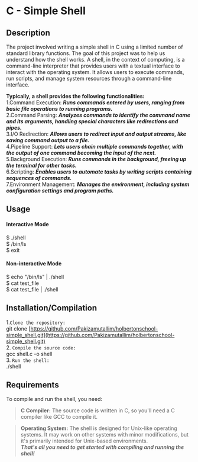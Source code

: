 # C - Simple Shell


## Description

The project involved writing a simple shell in C using a limited number of standard library functions.
The goal of this project was to help us understand how the shell works.
A shell, in the context of computing, is a command-line interpreter that provides users with a textual interface to interact with the operating system. It allows users to execute commands, run scripts, and manage system resources through a command-line interface.

**Typically, a shell provides the following functionalities:**<br>
1.Command Execution: ***Runs commands entered by users, ranging from basic file operations to running programs.***<br>
2.Command Parsing: ***Analyzes commands to identify the command name and its arguments, handling special characters like redirections and pipes.***<br>
3.I/O Redirection: ***Allows users to redirect input and output streams, like saving command output to a file.***<br>
4.Pipeline Support: ***Lets users chain multiple commands together, with the output of one command becoming the input of the next.***<br>
5.Background Execution: ***Runs commands in the background, freeing up the terminal for other tasks.***<br>
6.Scripting: ***Enables users to automate tasks by writing scripts containing sequences of commands.***<br>
7.Environment Management: ***Manages the environment, including system configuration settings and program paths.***<br>


## Usage

#### **Interactive Mode**
$ ./shell <br>
$ /bin/ls <br>
$ exit <br>

#### **Non-interactive Mode**
$ echo "/bin/ls" | ./shell <br>
$ cat test_file <br>
$ cat test_file | ./shell <br>


## Installation/Compilation

1.`Clone the repository:` <br>
git clone [https://github.com/Pakizamutallim/holbertonschool-simple_shell.git](https://github.com/Pakizamutallim/holbertonschool-simple_shell.git) <br>
2. `Compile the source code:` <br>
gcc shell.c -o shell <br>
3. `Run the shell:` <br>
./shell


## Requirements

To compile and run the shell, you need:
> **C Compiler:** The source code is written in C, so you'll need a C compiler like GCC to compile it.

> **Operating System:** The shell is designed for Unix-like operating systems. It may work on other systems with minor modifications, but it's primarily intended for Unix-based environments. <br>
***That's all you need to get started with compiling and running the shell!***
